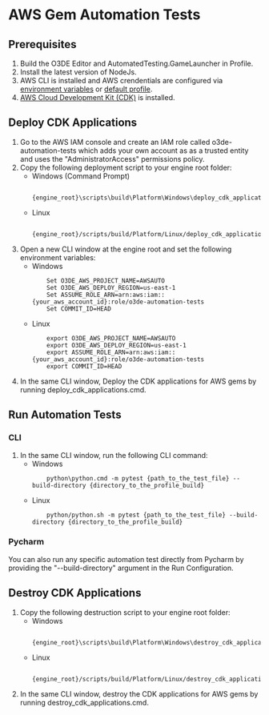 # AWS Gem Automation Tests

## Prerequisites
1. Build the O3DE Editor and AutomatedTesting.GameLauncher in Profile.
2. Install the latest version of NodeJs.
3. AWS CLI is installed and AWS crendentials are configured via [environment variables](https://docs.aws.amazon.com/cli/latest/userguide/cli-configure-envvars.html) or [default profile](https://docs.aws.amazon.com/cli/latest/userguide/cli-configure-files.html).
4. [AWS Cloud Development Kit (CDK)](https://docs.aws.amazon.com/cdk/latest/guide/getting_started.html#getting_started_install) is installed.

## Deploy CDK Applications
1. Go to the AWS IAM console and create an IAM role called o3de-automation-tests which adds your own account as as a trusted entity and uses the "AdministratorAccess" permissions policy.
2. Copy the following deployment script to your engine root folder:
    * Windows (Command Prompt)
        ```
            {engine_root}\scripts\build\Platform\Windows\deploy_cdk_applications.cmd
        ```
    * Linux
        ```
            {engine_root}/scripts/build/Platform/Linux/deploy_cdk_applications.sh
        ```
3. Open a new CLI window at the engine root and set the following environment variables:
    * Windows
        ```
            Set O3DE_AWS_PROJECT_NAME=AWSAUTO
            Set O3DE_AWS_DEPLOY_REGION=us-east-1
            Set ASSUME_ROLE_ARN=arn:aws:iam::{your_aws_account_id}:role/o3de-automation-tests
            Set COMMIT_ID=HEAD
        ```
    * Linux
        ```
            export O3DE_AWS_PROJECT_NAME=AWSAUTO
            export O3DE_AWS_DEPLOY_REGION=us-east-1
            export ASSUME_ROLE_ARN=arn:aws:iam::{your_aws_account_id}:role/o3de-automation-tests
            export COMMIT_ID=HEAD
        ```
4. In the same CLI window, Deploy the CDK applications for AWS gems by running deploy_cdk_applications.cmd.
   
## Run Automation Tests
### CLI
1. In the same CLI window, run the following CLI command:
    * Windows
        ```
            python\python.cmd -m pytest {path_to_the_test_file} --build-directory {directory_to_the_profile_build}
        ```
    * Linux
        ```
            python/python.sh -m pytest {path_to_the_test_file} --build-directory {directory_to_the_profile_build}
        ```

### Pycharm
You can also run any specific automation test directly from Pycharm by providing the "--build-directory" argument in the Run Configuration.

## Destroy CDK Applications
1. Copy the following destruction script to your engine root folder:
    * Windows
        ```
            {engine_root}\scripts\build\Platform\Windows\destroy_cdk_applications.cmd
        ```
    * Linux
        ```
            {engine_root}/scripts/build/Platform/Linux/destroy_cdk_applications.sh
        ```
2. In the same CLI window, destroy the CDK applications for AWS gems by running destroy_cdk_applications.cmd.
